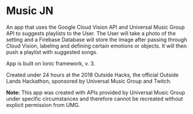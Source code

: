 # Music JN

An app that uses the Google Cloud Vision API and Universal Music Group API to suggests playlists to the User. The User will take a photo of the setting and a Firebase Database will store the image after passing through Cloud Vision, labeling and defining certain emotions or objects. It will then push a playlist with suggested songs.

App is built on Ionic framework, v. 3.

Created under 24 hours at the 2018 Outside Hacks, the official Outside Lands Hackathon, sponsored by Universal Music Group and Twitch.

**Note:** 
This app was created with APIs provided by Universal Music Group under specific circumstances and therefore cannot be recreated without explicit permission from UMG.

